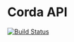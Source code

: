# Corda API

[![Build Status](https://ci02.dev.r3.com/buildStatus/icon?job=Corda5%2Fcorda-api%2Frelease%252Fos%252F5.0)](https://ci02.dev.r3.com/job/Corda5/job/corda-api/job/release%252Fos%252F5.0/)
